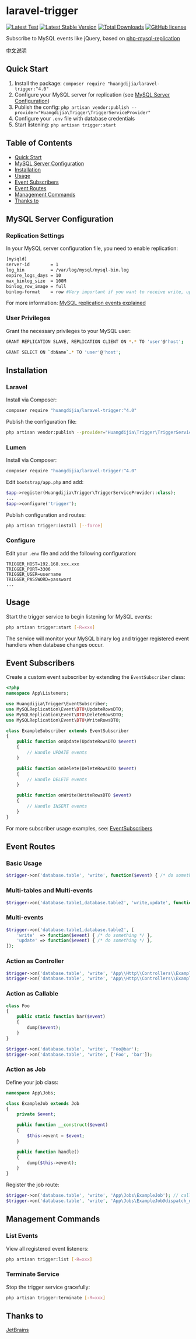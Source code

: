 # laravel-trigger

[![Latest Test](https://github.com/huangdijia/laravel-trigger/workflows/tests/badge.svg)](https://github.com/huangdijia/laravel-trigger/actions)
[![Latest Stable Version](https://poser.pugx.org/huangdijia/laravel-trigger/version.png)](https://packagist.org/packages/huangdijia/laravel-trigger)
[![Total Downloads](https://poser.pugx.org/huangdijia/laravel-trigger/d/total.png)](https://packagist.org/packages/huangdijia/laravel-trigger)
[![GitHub license](https://img.shields.io/github/license/huangdijia/laravel-trigger)](https://github.com/huangdijia/laravel-trigger)

Subscribe to MySQL events like jQuery, based on [php-mysql-replication](https://github.com/krowinski/php-mysql-replication)

[中文说明](README-CN.md)

## Quick Start

1. Install the package: `composer require "huangdijia/laravel-trigger:^4.0"`
2. Configure your MySQL server for replication (see [MySQL Server Configuration](#mysql-server-configuration))
3. Publish the config: `php artisan vendor:publish --provider="Huangdijia\Trigger\TriggerServiceProvider"`
4. Configure your `.env` file with database credentials
5. Start listening: `php artisan trigger:start`

## Table of Contents

- [Quick Start](#quick-start)
- [MySQL Server Configuration](#mysql-server-configuration)
- [Installation](#installation)
- [Usage](#usage)
- [Event Subscribers](#event-subscribers)
- [Event Routes](#event-routes)
- [Management Commands](#management-commands)
- [Thanks to](#thanks-to)

## MySQL Server Configuration

### Replication Settings

In your MySQL server configuration file, you need to enable replication:

~~~bash
[mysqld]
server-id        = 1
log_bin          = /var/log/mysql/mysql-bin.log
expire_logs_days = 10
max_binlog_size  = 100M
binlog_row_image = full
binlog-format    = row #Very important if you want to receive write, update and delete row events
~~~

For more information: [MySQL replication events explained](https://dev.mysql.com/doc/internals/en/event-meanings.html)

### User Privileges

Grant the necessary privileges to your MySQL user:

~~~bash
GRANT REPLICATION SLAVE, REPLICATION CLIENT ON *.* TO 'user'@'host';

GRANT SELECT ON `dbName`.* TO 'user'@'host';
~~~

## Installation

### Laravel

Install via Composer:

~~~bash
composer require "huangdijia/laravel-trigger:^4.0"
~~~

Publish the configuration file:

~~~bash
php artisan vendor:publish --provider="Huangdijia\Trigger\TriggerServiceProvider"
~~~

### Lumen

Install via Composer:

~~~bash
composer require "huangdijia/laravel-trigger:^4.0"
~~~

Edit `bootstrap/app.php` and add:

~~~php
$app->register(Huangdijia\Trigger\TriggerServiceProvider::class);
...
$app->configure('trigger');
~~~

Publish configuration and routes:

~~~bash
php artisan trigger:install [--force]
~~~

### Configure

Edit your `.env` file and add the following configuration:

~~~env
TRIGGER_HOST=192.168.xxx.xxx
TRIGGER_PORT=3306
TRIGGER_USER=username
TRIGGER_PASSWORD=password
...
~~~

## Usage

Start the trigger service to begin listening for MySQL events:

~~~bash
php artisan trigger:start [-R=xxx]
~~~

The service will monitor your MySQL binary log and trigger registered event handlers when database changes occur.

## Event Subscribers

Create a custom event subscriber by extending the `EventSubscriber` class:

~~~php
<?php
namespace App\Listeners;

use Huangdijia\Trigger\EventSubscriber;
use MySQLReplication\Event\DTO\UpdateRowsDTO;
use MySQLReplication\Event\DTO\DeleteRowsDTO;
use MySQLReplication\Event\DTO\WriteRowsDTO;

class ExampleSubscriber extends EventSubscriber
{
    public function onUpdate(UpdateRowsDTO $event)
    {
        // Handle UPDATE events
    }

    public function onDelete(DeleteRowsDTO $event)
    {
        // Handle DELETE events
    }

    public function onWrite(WriteRowsDTO $event)
    {
        // Handle INSERT events
    }
}
~~~

For more subscriber usage examples, see:
[EventSubscribers](https://github.com/krowinski/php-mysql-replication/blob/master/src/MySQLReplication/Event/EventSubscribers.php)

## Event Routes

### Basic Usage

~~~php
$trigger->on('database.table', 'write', function($event) { /* do something */ });
~~~

### Multi-tables and Multi-events

~~~php
$trigger->on('database.table1,database.table2', 'write,update', function($event) { /* do something */ });
~~~

### Multi-events

~~~php
$trigger->on('database.table1,database.table2', [
    'write'  => function($event) { /* do something */ },
    'update' => function($event) { /* do something */ },
]);
~~~

### Action as Controller

~~~php
$trigger->on('database.table', 'write', 'App\\Http\\Controllers\\ExampleController'); // calls default method 'handle'
$trigger->on('database.table', 'write', 'App\\Http\\Controllers\\ExampleController@write');
~~~

### Action as Callable

~~~php
class Foo
{
    public static function bar($event)
    {
        dump($event);
    }
}

$trigger->on('database.table', 'write', 'Foo@bar');
$trigger->on('database.table', 'write', ['Foo', 'bar']);
~~~

### Action as Job

Define your job class:

~~~php
namespace App\Jobs;

class ExampleJob extends Job
{
    private $event;

    public function __construct($event)
    {
        $this->event = $event;
    }

    public function handle()
    {
        dump($this->event);
    }
}
~~~

Register the job route:

~~~php
$trigger->on('database.table', 'write', 'App\Jobs\ExampleJob'); // calls default method 'dispatch'
$trigger->on('database.table', 'write', 'App\Jobs\ExampleJob@dispatch_now');
~~~

## Management Commands

### List Events

View all registered event listeners:

~~~bash
php artisan trigger:list [-R=xxx]
~~~

### Terminate Service

Stop the trigger service gracefully:

~~~bash
php artisan trigger:terminate [-R=xxx]
~~~

## Thanks to

[JetBrains](https://www.jetbrains.com/?from=huangdijia/laravel-trigger)
